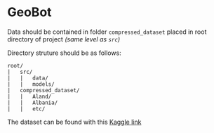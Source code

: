 # GeoBot

Data should be contained in folder `compressed_dataset` placed in root directory
of project *(same level as `src`)*

Directory struture should be as follows:

```
root/
|   src/
|   |   data/
|   |   models/
|   compressed_dataset/
|   |   Aland/
|   |   Albania/
|   |   etc/
```

The dataset can be found with this 
[Kaggle link](https://www.kaggle.com/datasets/ubitquitin/geolocation-geoguessr-images-50k)
